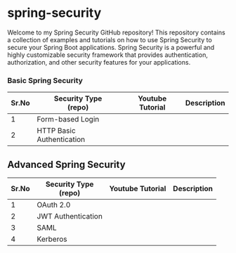 # spring-security
Welcome to my Spring Security GitHub repository! This repository contains a collection of
examples and tutorials on how to use Spring Security to secure your Spring Boot applications.
Spring Security is a powerful and highly customizable security framework that provides 
authentication, authorization, and other security features for your applications.




### Basic Spring Security

| Sr.No | Security Type<br/>(repo)   | Youtube Tutorial   | Description |
|-------|----------------------------|--------------------|-------------|
| 1     | Form-based Login           |                    |             |
| 2     | HTTP Basic Authentication  |                    |             |


## Advanced Spring Security


| Sr.No | Security Type<br/>(repo) | Youtube Tutorial   | Description |
|-------|--------------------------|--------------------|-------------|
| 1     | OAuth 2.0                |                    |             |
| 2     | JWT Authentication       |                    |             |
| 3     | SAML                     |                    |             |
| 4     | Kerberos                 |                    |             |

